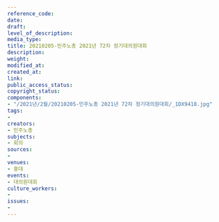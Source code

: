 ```yaml
---
reference_code: 
date: 
draft: 
level_of_description: 
media_type: 
title: 20210205-민주노총 2021년 72차 정기대의원대회
description: 
weight: 
modified_at: 
created_at: 
link: 
public_access_status: 
copyright_status: 
components:
- "/2021년/2월/20210205-민주노총 2021년 72차 정기대의원대회/_1DX9418.jpg"
tags:
- 
creators:
- 민주노총
subjects:
- 회의
sources:
- 
venues:
- 홍대
events:
- 대의원대회
culture_workers:
- 
issues:
- 
---
```


